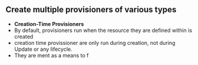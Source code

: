 ## Create multiple provisioners of various types
- **Creation-Time Provisioners**
- By default, provisioners run when the resource they are defined within is created 
- creation time provissioner are only run during creation, not during Update or any lifecycle.
- They are ment as a means to f

